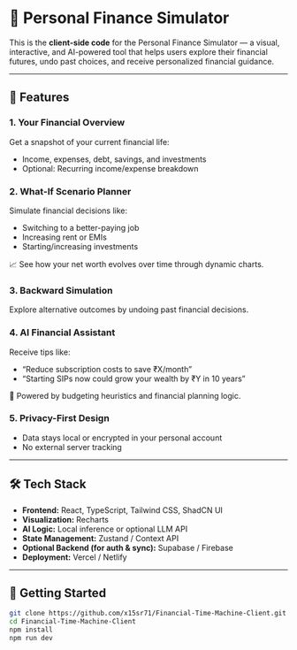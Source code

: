 # 💸 Personal Finance Simulator

This is the **client-side code** for the Personal Finance Simulator — a visual, interactive, and AI-powered tool that helps users explore their financial futures, undo past choices, and receive personalized financial guidance.

---

## 📌 Features

### 1. **Your Financial Overview**
Get a snapshot of your current financial life:
- Income, expenses, debt, savings, and investments
- Optional: Recurring income/expense breakdown

### 2. **What-If Scenario Planner**
Simulate financial decisions like:
- Switching to a better-paying job
- Increasing rent or EMIs
- Starting/increasing investments

📈 See how your net worth evolves over time through dynamic charts.

### 3. **Backward Simulation**
Explore alternative outcomes by undoing past financial decisions.

### 4. **AI Financial Assistant**
Receive tips like:
- “Reduce subscription costs to save ₹X/month”
- “Starting SIPs now could grow your wealth by ₹Y in 10 years”

🧠 Powered by budgeting heuristics and financial planning logic.

### 5. **Privacy-First Design**
- Data stays local or encrypted in your personal account
- No external server tracking

---

## 🛠️ Tech Stack

- **Frontend:** React, TypeScript, Tailwind CSS, ShadCN UI
- **Visualization:** Recharts
- **AI Logic:** Local inference or optional LLM API
- **State Management:** Zustand / Context API
- **Optional Backend (for auth & sync):** Supabase / Firebase
- **Deployment:** Vercel / Netlify

---

## 🚀 Getting Started

```bash
git clone https://github.com/x15sr71/Financial-Time-Machine-Client.git
cd Financial-Time-Machine-Client
npm install
npm run dev
